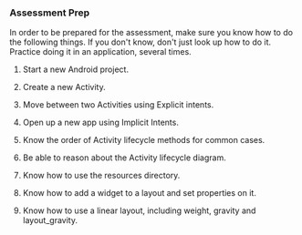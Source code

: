 ### Assessment Prep

In order to be prepared for the assessment, make sure you know how to do the following things. If you don't know,
don't just look up how to do it. Practice doing it in an application, several times.

1. Start a new Android project.

1. Create a new Activity.

1. Move between two Activities using Explicit intents.

1. Open up a new app using Implicit Intents.

1. Know the order of Activity lifecycle methods for common cases.

1. Be able to reason about the Activity lifecycle diagram.

1. Know how to use the resources directory.

1. Know how to add a widget to a layout and set properties on it.

1. Know how to use a linear layout, including weight, gravity and layout_gravity.
